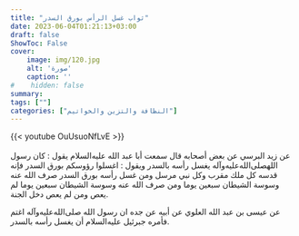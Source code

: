```yaml
---
title: "ثواب غسل الرأس بورق السدر"
date: 2023-06-04T01:21:13+03:00
draft: false
ShowToc: False
cover:
    image: img/120.jpg
    alt: 'صورة'
    caption: ''
#    hidden: false
summary: 
tags: [""]
categories: ["النظافة والتزين والخواتيم"]
---
```

{{< youtube OuUsuoNfLvE >}}  
 <br>
عن زيد البرسي عن بعض أصحابه قال سمعت أبا عبد الله عليه‌السلام يقول : كان رسول اللهصلى‌الله‌عليه‌وآله يغسل رأسه بالسدر ويقول : اغسلوا رؤوسكم بورق السدر فإنه قدسه كل ملك مقرب وكل نبي مرسل ومن غسل رأسه بورق السدر صرف الله عنه وسوسة الشيطان سبعين يوما ومن صرف الله عنه وسوسة الشيطان سبعين يوما لم يعص ومن لم يعص دخل الجنة.

عن عيسى بن عبد الله العلوي عن أبيه عن جده ان رسول الله صلى‌الله‌عليه‌وآله اغتم
فأمره جبرئيل عليه‌السلام أن يغسل رأسه بالسدر.

